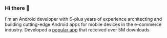 ### Hi there 👋

I'm an Android developer with 6-plus years of experience architecting and building cutting-edge Android apps for mobile devices in the e-commerce industry. Developed a [popular app](https://play.google.com/store/apps/details?id=ir.sep.sesoot&hl=en&gl=US) that received over 5M downloads

<!--
**masoudkarimi/masoudkarimi** is a ✨ _special_ ✨ repository because its `README.md` (this file) appears on your GitHub profile.

Here are some ideas to get you started:

- 🔭 I’m currently working on ...
- 🌱 I’m currently learning ...
- 👯 I’m looking to collaborate on ...
- 🤔 I’m looking for help with ...
- 💬 Ask me about ...
- 📫 How to reach me: ...
- 😄 Pronouns: ...
- ⚡ Fun fact: ...
-->

